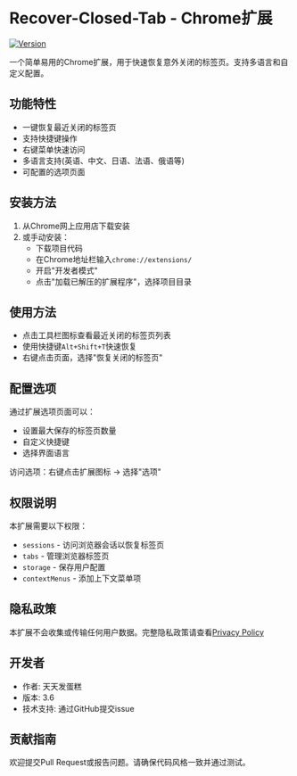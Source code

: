# Recover-Closed-Tab - Chrome扩展

[![Version](https://img.shields.io/badge/version-3.6-blue)]()

一个简单易用的Chrome扩展，用于快速恢复意外关闭的标签页。支持多语言和自定义配置。

## 功能特性

- 一键恢复最近关闭的标签页
- 支持快捷键操作
- 右键菜单快速访问
- 多语言支持(英语、中文、日语、法语、俄语等)
- 可配置的选项页面

## 安装方法

1. 从Chrome网上应用店下载安装
2. 或手动安装：
   - 下载项目代码
   - 在Chrome地址栏输入`chrome://extensions/`
   - 开启"开发者模式"
   - 点击"加载已解压的扩展程序"，选择项目目录

## 使用方法

- 点击工具栏图标查看最近关闭的标签页列表
- 使用快捷键`Alt+Shift+T`快速恢复
- 右键点击页面，选择"恢复关闭的标签页"

## 配置选项

通过扩展选项页面可以：
- 设置最大保存的标签页数量
- 自定义快捷键
- 选择界面语言

访问选项：右键点击扩展图标 → 选择"选项"

## 权限说明

本扩展需要以下权限：
- `sessions` - 访问浏览器会话以恢复标签页
- `tabs` - 管理浏览器标签页
- `storage` - 保存用户配置
- `contextMenus` - 添加上下文菜单项

## 隐私政策

本扩展不会收集或传输任何用户数据。完整隐私政策请查看[Privacy Policy](Privacy%20Policy.md)

## 开发者

- 作者: 天天发蛋糕
- 版本: 3.6
- 技术支持: 通过GitHub提交issue

## 贡献指南

欢迎提交Pull Request或报告问题。请确保代码风格一致并通过测试。
